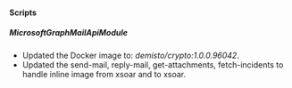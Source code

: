 
#### Scripts

##### MicrosoftGraphMailApiModule

- Updated the Docker image to: *demisto/crypto:1.0.0.96042*.
- Updated the send-mail, reply-mail, get-attachments, fetch-incidents to handle inline image from xsoar and to xsoar.
